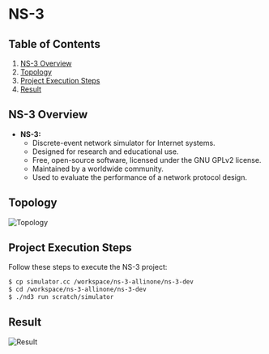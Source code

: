 # NS-3 

## Table of Contents
1. [NS-3 Overview](#NS-3-Overview)
2. [Topology](#Topology)
3. [Project Execution Steps](#Project-Execution-Steps)
4. [Result](#Result)

## NS-3 Overview
- **NS-3:**
  - Discrete-event network simulator for Internet systems.
  - Designed for research and educational use.
  - Free, open-source software, licensed under the GNU GPLv2 license.
  - Maintained by a worldwide community.
  - Used to evaluate the performance of a network protocol design.


## Topology
![Topology](https://github.com/Lewis-panda/Network-Simulator-with-Ns-3/assets/116704255/390b032d-23c1-4861-97bc-c4170c6db24b)



## Project Execution Steps
Follow these steps to execute the NS-3 project:
```bash
$ cp simulator.cc /workspace/ns-3-allinone/ns-3-dev
$ cd /workspace/ns-3-allinone/ns-3-dev
$ ./nd3 run scratch/simulator
```

## Result
![Result](https://github.com/Lewis-panda/Network-Simulator-with-Ns-3/assets/116704255/6d4e56a2-9c8e-4c2d-878d-d437bc0268f9)



